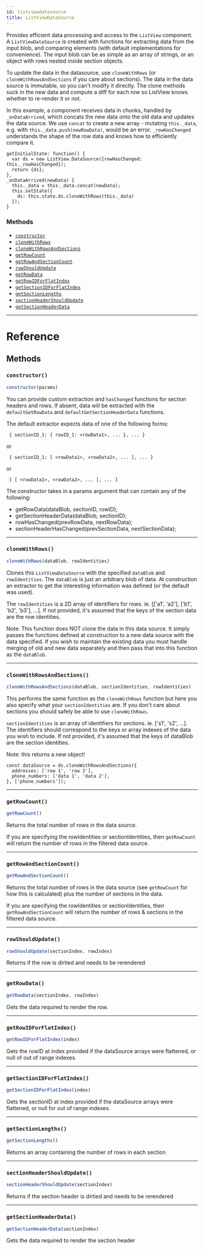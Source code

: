 ```yaml
---
id: listviewdatasource
title: ListViewDataSource
---
```


Provides efficient data processing and access to the
`ListView` component.  A `ListViewDataSource` is created with functions for
extracting data from the input blob, and comparing elements (with default
implementations for convenience).  The input blob can be as simple as an
array of strings, or an object with rows nested inside section objects.

To update the data in the datasource, use `cloneWithRows` (or
`cloneWithRowsAndSections` if you care about sections).  The data in the
data source is immutable, so you can't modify it directly.  The clone methods
suck in the new data and compute a diff for each row so ListView knows
whether to re-render it or not.

In this example, a component receives data in chunks, handled by
`_onDataArrived`, which concats the new data onto the old data and updates the
data source.  We use `concat` to create a new array - mutating `this._data`,
e.g. with `this._data.push(newRowData)`, would be an error. `_rowHasChanged`
understands the shape of the row data and knows how to efficiently compare
it.

```
getInitialState: function() {
  var ds = new ListView.DataSource({rowHasChanged: this._rowHasChanged});
  return {ds};
},
_onDataArrived(newData) {
  this._data = this._data.concat(newData);
  this.setState({
    ds: this.state.ds.cloneWithRows(this._data)
  });
}
```


### Methods

- [`constructor`](listviewdatasource.md#constructor)
- [`cloneWithRows`](listviewdatasource.md#clonewithrows)
- [`cloneWithRowsAndSections`](listviewdatasource.md#clonewithrowsandsections)
- [`getRowCount`](listviewdatasource.md#getrowcount)
- [`getRowAndSectionCount`](listviewdatasource.md#getrowandsectioncount)
- [`rowShouldUpdate`](listviewdatasource.md#rowshouldupdate)
- [`getRowData`](listviewdatasource.md#getrowdata)
- [`getRowIDForFlatIndex`](listviewdatasource.md#getrowidforflatindex)
- [`getSectionIDForFlatIndex`](listviewdatasource.md#getsectionidforflatindex)
- [`getSectionLengths`](listviewdatasource.md#getsectionlengths)
- [`sectionHeaderShouldUpdate`](listviewdatasource.md#sectionheadershouldupdate)
- [`getSectionHeaderData`](listviewdatasource.md#getsectionheaderdata)




---

# Reference

## Methods

### `constructor()`

```javascript
constructor(params)
```


You can provide custom extraction and `hasChanged` functions for section
headers and rows.  If absent, data will be extracted with the
`defaultGetRowData` and `defaultGetSectionHeaderData` functions.

The default extractor expects data of one of the following forms:

     { sectionID_1: { rowID_1: <rowData1>, ... }, ... }

   or

     { sectionID_1: [ <rowData1>, <rowData2>, ... ], ... }

   or

     [ [ <rowData1>, <rowData2>, ... ], ... ]

The constructor takes in a params argument that can contain any of the
following:

- getRowData(dataBlob, sectionID, rowID);
- getSectionHeaderData(dataBlob, sectionID);
- rowHasChanged(prevRowData, nextRowData);
- sectionHeaderHasChanged(prevSectionData, nextSectionData);




---

### `cloneWithRows()`

```javascript
cloneWithRows(dataBlob, rowIdentities)
```


Clones this `ListViewDataSource` with the specified `dataBlob` and
`rowIdentities`. The `dataBlob` is just an arbitrary blob of data. At
construction an extractor to get the interesting information was defined
(or the default was used).

The `rowIdentities` is a 2D array of identifiers for rows.
ie. [['a1', 'a2'], ['b1', 'b2', 'b3'], ...].  If not provided, it's
assumed that the keys of the section data are the row identities.

Note: This function does NOT clone the data in this data source. It simply
passes the functions defined at construction to a new data source with
the data specified. If you wish to maintain the existing data you must
handle merging of old and new data separately and then pass that into
this function as the `dataBlob`.




---

### `cloneWithRowsAndSections()`

```javascript
cloneWithRowsAndSections(dataBlob, sectionIdentities, rowIdentities)
```


This performs the same function as the `cloneWithRows` function but here
you also specify what your `sectionIdentities` are. If you don't care
about sections you should safely be able to use `cloneWithRows`.

`sectionIdentities` is an array of identifiers for sections.
ie. ['s1', 's2', ...].  The identifiers should correspond to the keys or array indexes
of the data you wish to include.  If not provided, it's assumed that the
keys of dataBlob are the section identities.

Note: this returns a new object!

```
const dataSource = ds.cloneWithRowsAndSections({
  addresses: ['row 1', 'row 2'],
  phone_numbers: ['data 1', 'data 2'],
}, ['phone_numbers']);
```




---

### `getRowCount()`

```javascript
getRowCount()
```


Returns the total number of rows in the data source.

If you are specifying the rowIdentities or sectionIdentities, then `getRowCount` will return the number of rows in the filtered data source.




---

### `getRowAndSectionCount()`

```javascript
getRowAndSectionCount()
```


Returns the total number of rows in the data source (see `getRowCount` for how this is calculated) plus the number of sections in the data.

If you are specifying the rowIdentities or sectionIdentities, then `getRowAndSectionCount` will return the number of rows & sections in the filtered data source.




---

### `rowShouldUpdate()`

```javascript
rowShouldUpdate(sectionIndex, rowIndex)
```


Returns if the row is dirtied and needs to be rerendered




---

### `getRowData()`

```javascript
getRowData(sectionIndex, rowIndex)
```


Gets the data required to render the row.




---

### `getRowIDForFlatIndex()`

```javascript
getRowIDForFlatIndex(index)
```


Gets the rowID at index provided if the dataSource arrays were flattened,
or null of out of range indexes.




---

### `getSectionIDForFlatIndex()`

```javascript
getSectionIDForFlatIndex(index)
```


Gets the sectionID at index provided if the dataSource arrays were flattened,
or null for out of range indexes.




---

### `getSectionLengths()`

```javascript
getSectionLengths()
```


Returns an array containing the number of rows in each section




---

### `sectionHeaderShouldUpdate()`

```javascript
sectionHeaderShouldUpdate(sectionIndex)
```


Returns if the section header is dirtied and needs to be rerendered




---

### `getSectionHeaderData()`

```javascript
getSectionHeaderData(sectionIndex)
```


Gets the data required to render the section header





